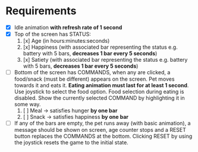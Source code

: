 # Requirements
- [x] Idle animation **with refresh rate of 1 second**
- [x] Top of the screen has STATUS:
    1. [x] Age (in hours:minutes:seconds)
    2. [x] Happiness (with associated bar representing the status e.g. battery with 5 bars, **decreases 1 bar every 5 seconds**)
    3. [x] Satiety (with associated bar representing the status e.g. battery with 5 bars, **decreases 1 bar every 5 seconds**)
- [ ] Bottom of the screen has COMMANDS, when any are clicked, a food/snack (must be different) appears on the screen. Pet moves towards it and eats it. **Eating animation must last for at least 1 second**. Use joystick to select the food option. Food selection during eating is disabled. Show the currently selected COMMAND by highlighting it in some way.
    1. [ ] Meal -> satisfies hunger **by one bar**
    2. [ ] Snack -> satisfies happiness **by one bar**
- [ ] If any of the bars are empty, the pet runs away (with basic animation), a message should be shown on screen, age counter stops and a RESET button replaces the COMMANDS at the bottom. Clicking RESET by using the joystick resets the game to the initial state.

